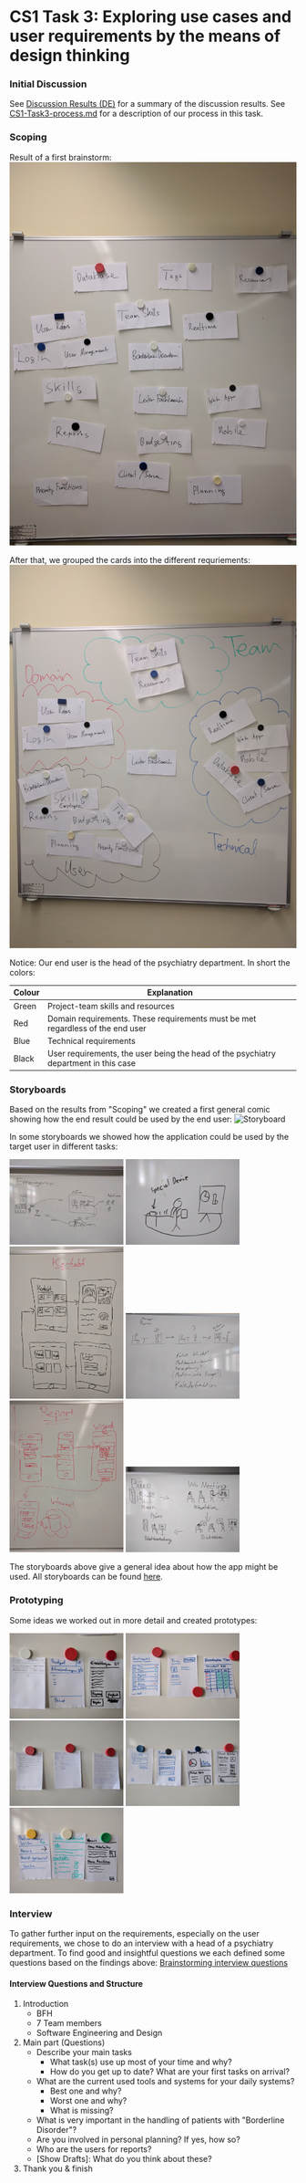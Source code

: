 # CS1 Task 3: Exploring use cases and user requirements by the means of design thinking

### Initial Discussion
See [Discussion Results (DE)](media/CS1_Task3_Ergebnis_Diskussionsrunde.md) for a summary of the discussion results. See [CS1-Task3-process.md](CS1-Task3-process.md) for a description of our process in this task. 

### Scoping 
Result of a first brainstorm: 
<img src="media/CS1_Task3_Scoping_1st_draft.jpg" alt="Scoping 1st draft" width="600px">

After that, we grouped the cards into the different requriements: 
<img src="media/CS1_Task3_Scoping.jpg" alt="Scoping" width="600px">

Notice: Our end user is the head of the psychiatry department. In short the colors: 

| Colour | Explanation                                                                          |
|--------|--------------------------------------------------------------------------------------|
| Green  | Project-team skills and resources                                                    |
| Red    | Domain requirements. These requirements must be met regardless of the end user       |
| Blue   | Technical requirements                                                               |
| Black  | User requirements, the user being the head of the psychiatry department in this case |

### Storyboards
Based on the results from "Scoping" we created a first general comic showing how the end result could be used by the end user: 
![Storyboard](media/CS1_Task3_Storyboard_2nd_draft.jpg)

In some storyboards we showed how the application could be used by the target user in different tasks:


<img src="media/Storyboard/CS1_Task3_Storyboard_simon.jpg" alt="Storyboard emergency" width="200px">
<img src="media/Storyboard/CS1_Task3_Storyboard_idee_marc.jpg" alt="Storyboard presentation" width="200px">
<img src="media/Storyboard/CS1_Task3_Storyboard_Kontakt.jpg" alt="Storyboard contact" width="200px">
<img src="media/Storyboard/CS1_Task3_Storyboard_marc.jpg" alt="Storyboard lookup information" width="200px">
<img src="media/Storyboard/CS1_Task3_Storyboard_Report.jpg" alt="Storyboard report" width="200px">
<img src="media/Storyboard/CS1_Task3_Storyboard_sam.jpg" alt="Storyboard meeting" width="200px">

The storyboards above give a general idea about how the app might be used. All storyboards can be found [here](media/CS1/Task3/Storyboard/).

### Prototyping
Some ideas we worked out in more detail and created prototypes:


<img src="media/Prototype/CS1_Task3_Prototype_Budget.jpg" alt="Prototype Budget" width="200px">
<img src="media/Prototype/CS1_Task3_Prototype_Einsatzplan.jpg" alt="Prototype Einsatzplan" width="200px">
<img src="media/Prototype/CS1_Task3_Prototype_Kontakte.jpg" alt="Prototype Kontakte" width="200px">
<img src="media/Prototype/CS1_Task3_Prototype_Report.jpg" alt="Prototype Report" width="200px">
<img src="media/Prototype/CS1_Task3_Prototype_Wiki.jpg" alt="Prototype Wiki" width="200px">

### Interview
To gather further input on the requirements, especially on the user requirements, we 
chose to do an interview with a head of a psychiatry department. To find good and 
insightful questions we each defined some questions based on the findings above: 
[Brainstorming interview questions](media/CS1_Task3_Interview_1st_draft.jpg)

#### Interview Questions and Structure

1. Introduction 
	- BFH
	- 7 Team members
	- Software Engineering and Design
2. Main part (Questions)
	- Describe your main tasks
		- What task(s) use up most of your time and why? 
		- How do you get up to date? What are your first tasks on arrival? 
	- What are the current used tools and systems for your daily systems? 
		- Best one and why? 
		- Worst one and why? 
		- What is missing? 
	- What is very important in the handling of patients with "Borderline Disorder"? 
	- Are you involved in personal planning? If yes, how so? 
	- Who are the users for reports? 
	- [Show Drafts]: What do you think about these? 
3. Thank you & finish 